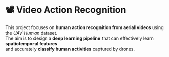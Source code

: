 # 📽️ Video Action Recognition  

This project focuses on **human action recognition from aerial videos** using the *UAV-Human* dataset.  
The aim is to design a **deep learning pipeline** that can effectively learn **spatiotemporal features**  
and accurately **classify human activities** captured by drones. 
